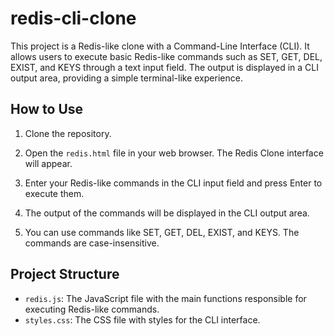 # redis-cli-clone

This project is a Redis-like clone with a Command-Line Interface (CLI). It allows users to execute basic Redis-like commands such as SET, GET, DEL, EXIST, and KEYS through a text input field. The output is displayed in a CLI output area, providing a simple terminal-like experience.

## How to Use

1. Clone the repository.

2. Open the `redis.html` file in your web browser. The Redis Clone interface will appear.

3. Enter your Redis-like commands in the CLI input field and press Enter to execute them.

4. The output of the commands will be displayed in the CLI output area.

5. You can use commands like SET, GET, DEL, EXIST, and KEYS. The commands are case-insensitive.

## Project Structure

- `redis.js`: The JavaScript file with the main functions responsible for executing Redis-like commands.
- `styles.css`: The CSS file with styles for the CLI interface.
